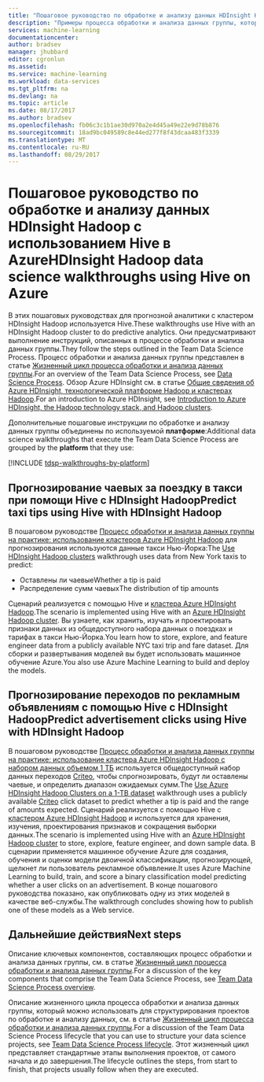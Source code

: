 ```yaml
---
title: "Пошаговое руководство по обработке и анализу данных HDInsight Hadoop с использованием Hive в Azure | Документация Майкрософт"
description: "Примеры процесса обработки и анализа данных группы, которые объясняют, как использовать Hive в Azure HDInsight Hadoop для прогнозной аналитики."
services: machine-learning
documentationcenter: 
author: bradsev
manager: jhubbard
editor: cgronlun
ms.assetid: 
ms.service: machine-learning
ms.workload: data-services
ms.tgt_pltfrm: na
ms.devlang: na
ms.topic: article
ms.date: 08/17/2017
ms.author: bradsev
ms.openlocfilehash: fb06c3c1b1ae30d970a2e4d45a49e22e9d78b876
ms.sourcegitcommit: 18ad9bc049589c8e44ed277f8f43dcaa483f3339
ms.translationtype: MT
ms.contentlocale: ru-RU
ms.lasthandoff: 08/29/2017
---
```

# <a name="hdinsight-hadoop-data-science-walkthroughs-using-hive-on-azure"></a><span data-ttu-id="280e9-103">Пошаговое руководство по обработке и анализу данных HDInsight Hadoop с использованием Hive в Azure</span><span class="sxs-lookup"><span data-stu-id="280e9-103">HDInsight Hadoop data science walkthroughs using Hive on Azure</span></span> 

<span data-ttu-id="280e9-104">В этих пошаговых руководствах для прогнозной аналитики с кластером HDInsight Hadoop используется Hive.</span><span class="sxs-lookup"><span data-stu-id="280e9-104">These walkthroughs use Hive with an HDInsight Hadoop cluster to do predictive analytics.</span></span> <span data-ttu-id="280e9-105">Они предусматривают выполнение инструкций, описанных в процессе обработки и анализа данных группы.</span><span class="sxs-lookup"><span data-stu-id="280e9-105">They follow the steps outlined in the Team Data Science Process.</span></span> <span data-ttu-id="280e9-106">Процесс обработки и анализа данных группы представлен в статье [Жизненный цикл процесса обработки и анализа данных группы](data-science-process-overview.md).</span><span class="sxs-lookup"><span data-stu-id="280e9-106">For an overview of the Team Data Science Process, see [Data Science Process](data-science-process-overview.md).</span></span> <span data-ttu-id="280e9-107">Обзор Azure HDInsight см. в статье [Общие сведения об Azure HDInsight, технологической платформе Hadoop и кластерах Hadoop](../hdinsight/hdinsight-hadoop-introduction.md).</span><span class="sxs-lookup"><span data-stu-id="280e9-107">For an introduction to Azure HDInsight, see [Introduction to Azure HDInsight, the Hadoop technology stack, and Hadoop clusters](../hdinsight/hdinsight-hadoop-introduction.md).</span></span>

<span data-ttu-id="280e9-108">Дополнительные пошаговые инструкции по обработке и анализу данных группы объединены по используемой **платформе**:</span><span class="sxs-lookup"><span data-stu-id="280e9-108">Additional data science walkthroughs that execute the Team Data Science Process are grouped by the **platform** that they use:</span></span> 

[!INCLUDE [tdsp-walkthroughs-by-platform](../../includes/tdsp-walkthroughs-by-platform.md)]


## <a name="predict-taxi-tips-using-hive-with-hdinsight-hadoop"></a><span data-ttu-id="280e9-109">Прогнозирование чаевых за поездку в такси при помощи Hive с HDInsight Hadoop</span><span class="sxs-lookup"><span data-stu-id="280e9-109">Predict taxi tips using Hive with HDInsight Hadoop</span></span>

<span data-ttu-id="280e9-110">В пошаговом руководстве [Процесс обработки и анализа данных группы на практике: использование кластеров Azure HDInsight Hadoop](machine-learning-data-science-process-hive-walkthrough.md) для прогнозирования используются данные такси Нью-Йорка:</span><span class="sxs-lookup"><span data-stu-id="280e9-110">The [Use HDInsight Hadoop clusters](machine-learning-data-science-process-hive-walkthrough.md) walkthrough uses data from New York taxis to predict:</span></span> 

- <span data-ttu-id="280e9-111">Оставлены ли чаевые</span><span class="sxs-lookup"><span data-stu-id="280e9-111">Whether a tip is paid</span></span> 
- <span data-ttu-id="280e9-112">Распределение сумм чаевых</span><span class="sxs-lookup"><span data-stu-id="280e9-112">The distribution of tip amounts</span></span>

<span data-ttu-id="280e9-113">Сценарий реализуется с помощью Hive и [кластера Azure HDInsight Hadoop](https://azure.microsoft.com/services/hdinsight/).</span><span class="sxs-lookup"><span data-stu-id="280e9-113">The scenario is implemented using Hive with an [Azure HDInsight Hadoop cluster](https://azure.microsoft.com/services/hdinsight/).</span></span> <span data-ttu-id="280e9-114">Вы узнаете, как хранить, изучать и проектировать признаки данных из общедоступного набора данных о поездках и тарифах в такси Нью-Йорка.</span><span class="sxs-lookup"><span data-stu-id="280e9-114">You learn how to store, explore, and feature engineer data from a publicly available NYC taxi trip and fare dataset.</span></span> <span data-ttu-id="280e9-115">Для сборки и развертывания моделей вы будет использовать машинное обучение Azure.</span><span class="sxs-lookup"><span data-stu-id="280e9-115">You also use Azure Machine Learning to build and deploy the models.</span></span>

## <a name="predict-advertisement-clicks-using-hive-with-hdinsight-hadoop"></a><span data-ttu-id="280e9-116">Прогнозирование переходов по рекламным объявлениям с помощью Hive с HDInsight Hadoop</span><span class="sxs-lookup"><span data-stu-id="280e9-116">Predict advertisement clicks using Hive with HDInsight Hadoop</span></span>

<span data-ttu-id="280e9-117">В пошаговом руководстве [Процесс обработки и анализа данных группы на практике: использование кластера Azure HDInsight Hadoop с набором данных объемом 1 ТБ](machine-learning-data-science-process-hive-criteo-walkthrough.md) используется общедоступный набор данных переходов [Criteo](http://labs.criteo.com/downloads/download-terabyte-click-logs/), чтобы спрогнозировать, будут ли оставлены чаевые, и определить диапазон ожидаемых сумм.</span><span class="sxs-lookup"><span data-stu-id="280e9-117">The [Use Azure HDInsight Hadoop Clusters on a 1-TB dataset](machine-learning-data-science-process-hive-criteo-walkthrough.md) walkthrough uses a publicly available [Criteo](http://labs.criteo.com/downloads/download-terabyte-click-logs/) click dataset to predict whether a tip is paid and the range of amounts expected.</span></span> <span data-ttu-id="280e9-118">Сценарий реализуется с помощью Hive с [кластером Azure HDInsight Hadoop](https://azure.microsoft.com/services/hdinsight/) и используется для хранения, изучения, проектирования признаков и сокращения выборки данных.</span><span class="sxs-lookup"><span data-stu-id="280e9-118">The scenario is implemented using Hive with an [Azure HDInsight Hadoop cluster](https://azure.microsoft.com/services/hdinsight/) to store, explore, feature engineer, and down sample data.</span></span> <span data-ttu-id="280e9-119">В сценарии применяется машинное обучение Azure для создания, обучения и оценки модели двоичной классификации, прогнозирующей, щелкнет ли пользователь рекламное объявление.</span><span class="sxs-lookup"><span data-stu-id="280e9-119">It uses Azure Machine Learning to build, train, and score a binary classification model predicting whether a user clicks on an advertisement.</span></span> <span data-ttu-id="280e9-120">В конце пошагового руководства показано, как опубликовать одну из этих моделей в качестве веб-службы.</span><span class="sxs-lookup"><span data-stu-id="280e9-120">The walkthrough concludes showing how to publish one of these models as a Web service.</span></span>


## <a name="next-steps"></a><span data-ttu-id="280e9-121">Дальнейшие действия</span><span class="sxs-lookup"><span data-stu-id="280e9-121">Next steps</span></span>

<span data-ttu-id="280e9-122">Описание ключевых компонентов, составляющих процесс обработки и анализа данных группы, см. в статье [Жизненный цикл процесса обработки и анализа данных группы](data-science-process-overview.md).</span><span class="sxs-lookup"><span data-stu-id="280e9-122">For a discussion of the key components that comprise the Team Data Science Process, see [Team Data Science Process overview](data-science-process-overview.md).</span></span>

<span data-ttu-id="280e9-123">Описание жизненного цикла процесса обработки и анализа данных группы, который можно использовать для структурирования проектов по обработке и анализу данных, см. в статье [Жизненный цикл процесса обработки и анализа данных группы](data-science-process-lifecycle.md).</span><span class="sxs-lookup"><span data-stu-id="280e9-123">For a discussion of the Team Data Science Process lifecycle that you can use to structure your data science projects, see [Team Data Science Process lifecycle](data-science-process-lifecycle.md).</span></span> <span data-ttu-id="280e9-124">Этот жизненный цикл представляет стандартные этапы выполнения проектов, от самого начала и до завершения.</span><span class="sxs-lookup"><span data-stu-id="280e9-124">The lifecycle outlines the steps, from start to finish, that projects usually follow when they are executed.</span></span> 

